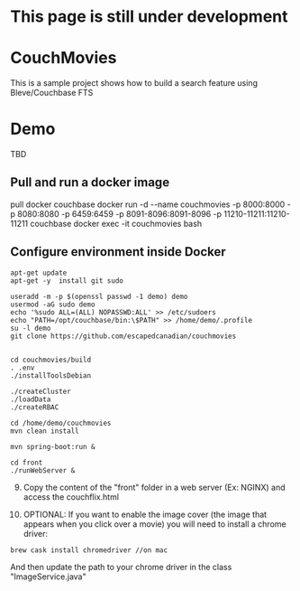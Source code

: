 # This page is still under development


# CouchMovies

This is a sample project shows how to build a search feature using Bleve/Couchbase FTS

# Demo
TBD

## Pull and run a docker image
pull docker couchbase
docker run -d --name couchmovies -p 8000:8000 -p 8080:8080 -p 6459:6459 -p 8091-8096:8091-8096 -p 11210-11211:11210-11211 couchbase
docker exec -it couchmovies bash

## Configure environment inside Docker
```
apt-get update
apt-get -y  install git sudo

useradd -m -p $(openssl passwd -1 demo) demo
usermod -aG sudo demo
echo '%sudo ALL=(ALL) NOPASSWD:ALL' >> /etc/sudoers
echo "PATH=/opt/couchbase/bin:\$PATH" >> /home/demo/.profile
su -l demo
git clone https://github.com/escapedcanadian/couchmovies


cd couchmovies/build
. .env
./installToolsDebian

./createCluster
./loadData
./createRBAC

cd /home/demo/couchmovies
mvn clean install

mvn spring-boot:run &

cd front
./runWebServer &

```  


9) Copy the content of the "front" folder in a web server (Ex: NGINX) and access the couchflix.html

10) OPTIONAL: If you want to enable the image cover (the image that appears when you click over a movie) you will need to install a chrome driver:
```
brew cask install chromedriver //on mac
```

And then update the path to your chrome driver in the class "ImageService.java"
